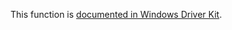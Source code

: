 This function is [documented in Windows Driver Kit](https://learn.microsoft.com/en-us/windows-hardware/drivers/ddi/wdm/nf-wdm-rtlsetallbits).
